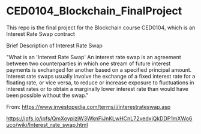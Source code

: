 # CED0104_Blockchain_FinalProject
This repo is the final project for the Blockchain course CED0104, which is an Interest Rate Swap contract 

Brief Description of Interest Rate Swap

"What is an 'Interest Rate Swap'
An interest rate swap is an agreement between two counterparties in which one stream of future interest payments is exchanged for another based on a specified principal amount. Interest rate swaps usually involve the exchange of a fixed interest rate for a floating rate, or vice versa, to reduce or increase exposure to fluctuations in interest rates or to obtain a marginally lower interest rate than would have been possible without the swap."

From: https://www.investopedia.com/terms/i/interestrateswap.asp



https://ipfs.io/ipfs/QmXoypizjW3WknFiJnKLwHCnL72vedxjQkDDP1mXWo6uco/wiki/Interest_rate_swap.html


